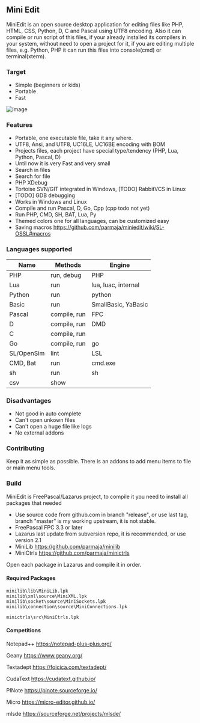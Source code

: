 ## Mini Edit

MiniEdit is an open source desktop application for editing files like PHP, HTML, CSS, Python, D, C and Pascal using UTF8 encoding.
Also it can compile or run script of this files, if your already installed its compilers in your system, without need to open a project for it,
if you are editing multiple files, e.g. Python, PHP it can run this files into console(cmd) or terminal(xterm).

### Target

 * Simple (beginners or kids)
 * Portable
 * Fast

![image](https://user-images.githubusercontent.com/287490/142615859-4b20ed44-ec27-4771-9fcd-eb437af33ad3.png)

### Features

 * Portable, one executable file, take it any where.
 * UTF8, Ansi, and UTF8, UC16LE, UC16BE encoding with BOM
 * Projects files, each project have special type/tendency (PHP, Lua, Python, Pascal, D)
 * Until now it is very Fast and very small
 * Search in files
 * Search for file
 * PHP XDebug
 * Tortoise SVN/GIT integrated in Windows, [TODO] RabbitVCS in Linux
 * [TODO] GDB debugging
 * Works in Windows and Linux
 * Compile and run Pascal, D, Go, Cpp (cpp todo not yet)
 * Run PHP, CMD, SH, BAT, Lua, Py
 * Themed colors one for all languages, can be customized easy
 * Saving macros https://github.com/parmaja/miniedit/wiki/SL-OSSL#macros

### Languages supported

 | Name       	| Methods     	| Engine     	|
 |--------------|--------------	|---------------|
 | PHP 			| run, debug 	| PHP 			|
 | Lua 			| run           | lua, luac, internal		|
 | Python 		| run           | python        |
 | Basic 		| run 			| SmallBasic, YaBasic|
 | Pascal 		| compile, run	| FPC           |
 | D 			| compile, run  | DMD           |
 | C 			| compile, run	|				|
 | Go 			| compile, run	| go			|
 | SL/OpenSim   | lint      	| LSL			|
 | CMD, Bat		| run			| cmd.exe		|
 | sh 			| run			| sh			|
 | csv 			| show			| 				|

### Disadvantages

 * Not good in auto complete
 * Can't open unkown files
 * Can't open a huge file like logs
 * No external addons

### Contributing

Keep it as simple as possible.
There is an addons to add menu items to file or main menu tools.

### Build

MiniEdit is FreePascal/Lazarus project, to compile it you need to install all packages that needed

 * Use source code from github.com in branch "release", or use last tag,  branch "master" is my working upstream, it is not stable.
 * FreePascal FPC 3.3 or later
 * Lazarus last update from subversion repo, it is recommended, or use version 2.1
 * MiniLib https://github.com/parmaja/minilib
 * MiniCtrls https://github.com/parmaja/minictrls

Open each package in Lazarus and compile it in order.

#### Required Packages

    minilib\lib\MiniLib.lpk
    minilib\xml\source\MiniXML.lpk
    minilib\socket\source\MiniSockets.lpk
    minilib\connection\source\MiniConnections.lpk

    minictrls\src\MiniCtrls.lpk

#### Competitions

Notepad++ https://notepad-plus-plus.org/

Geany https://www.geany.org/

Textadept https://foicica.com/textadept/

CudaText https://cudatext.github.io/

PINote https://pinote.sourceforge.io/

Micro https://micro-editor.github.io/

mlsde https://sourceforge.net/projects/mlsde/
